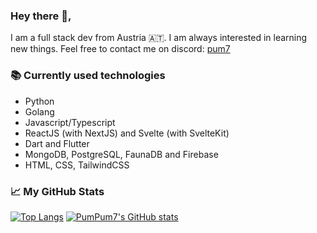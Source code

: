 ### Hey there 👋, 

I am a full stack dev from Austria 🇦🇹. I am always interested in learning new things. Feel free to contact me on discord: [pum7](https://discord.com/users/274561812664549376)

### 📚 Currently used technologies

* Python
* Golang
* Javascript/Typescript 
* ReactJS (with NextJS) and Svelte (with SvelteKit)
* Dart and Flutter
* MongoDB, PostgreSQL, FaunaDB and Firebase
* HTML, CSS, TailwindCSS



### 📈 My GitHub Stats
[![Top Langs](https://github-readme-stats.vercel.app/api/top-langs/?username=PumPum7&layout=compact&theme=tokyonight&show_icons=true)](https://github.com/PumPum7)
[![PumPum7's GitHub stats](https://github-readme-stats.vercel.app/api?username=PumPum7&theme=tokyonight&show_icons=true&hide=prs)](https://github.com/PumPum7)


